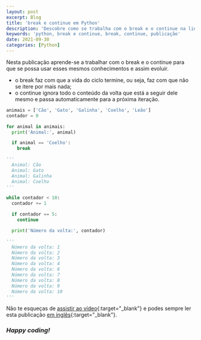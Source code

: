 ```yaml
---
layout: post
excerpt: Blog
title: 'break e continue em Python'
description: 'Descobre como se trabalha com o break e o continue na linguagem de programação Python. Obtém respostas às tuas dúvidas com a teoria e os exemplos apresentados.'
keywords: 'python, break e continue, break, continue, publicação'
date: 2021-09-30
categories: [Python]
---
```


Nesta publicação aprende-se a trabalhar com o break e o continue para que se possa usar esses mesmos conhecimentos e assim evoluir.

- o break faz com que a vida do ciclo termine, ou seja, faz com que não se itere por mais nada;
- o continue ignora todo o conteúdo da volta que está a seguir dele mesmo e passa automaticamente para a próxima iteração.

```python
animais = ['Cão', 'Gato', 'Galinha', 'Coelho', 'Leão']
contador = 0

for animal in animais:
  print('Animal:', animal)

  if animal == 'Coelho':
    break

'''
  Animal: Cão
  Animal: Gato
  Animal: Galinha
  Animal: Coelho
'''

while contador < 10:
  contador += 1

  if contador == 5:
    continue

  print('Número da volta:', contador)

'''
  Número da volta: 1
  Número da volta: 2
  Número da volta: 3
  Número da volta: 4
  Número da volta: 6
  Número da volta: 7
  Número da volta: 8
  Número da volta: 9
  Número da volta: 10
'''
```

Não te esqueças de [assistir ao vídeo](https://youtu.be/bh0yUxxWBZE){:target="\_blank"} e podes sempre ler esta publicação [em inglês](https://nelsonsilvadev.com/blog/20210930/break-and-continue-in-python/){:target="\_blank"}.

### _Happy coding!_
